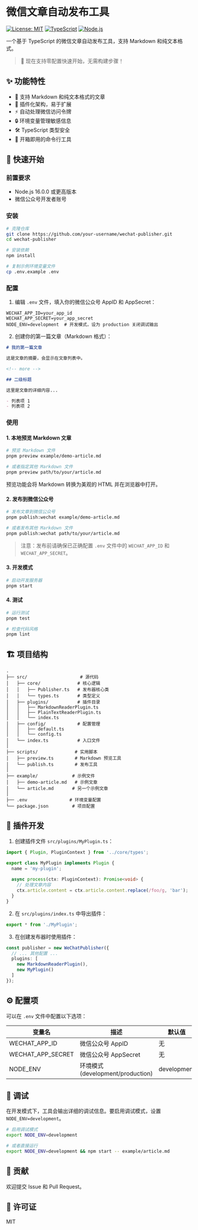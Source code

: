 # 微信文章自动发布工具

[![License: MIT](https://img.shields.io/badge/License-MIT-yellow.svg)](https://opensource.org/licenses/MIT)
[![TypeScript](https://img.shields.io/badge/TypeScript-5.2.2-blue.svg)](https://www.typescriptlang.org/)
[![Node.js](https://img.shields.io/badge/Node.js-18.x-green.svg)](https://nodejs.org/)

一个基于 TypeScript 的微信文章自动发布工具，支持 Markdown 和纯文本格式。

> 🚀 现在支持零配置快速开始，无需构建步骤！

## ✨ 功能特性

- 📝 支持 Markdown 和纯文本格式的文章
- 🔌 插件化架构，易于扩展
- ⚡ 自动处理微信访问令牌
- 🔒 环境变量管理敏感信息
- 🛠️ TypeScript 类型安全
- 🚀 开箱即用的命令行工具

## 🚀 快速开始

### 前置要求

- Node.js 16.0.0 或更高版本
- 微信公众号开发者账号

### 安装

```bash
# 克隆仓库
git clone https://github.com/your-username/wechat-publisher.git
cd wechat-publisher

# 安装依赖
npm install

# 复制示例环境变量文件
cp .env.example .env
```

### 配置

1. 编辑 `.env` 文件，填入你的微信公众号 AppID 和 AppSecret：

```env
WECHAT_APP_ID=your_app_id
WECHAT_APP_SECRET=your_app_secret
NODE_ENV=development  # 开发模式，设为 production 关闭调试输出
```

2. 创建你的第一篇文章（Markdown 格式）：

```markdown
# 我的第一篇文章

这是文章的摘要，会显示在文章列表中。

<!-- more -->

## 二级标题

这里是文章的详细内容...

- 列表项 1
- 列表项 2
```

### 使用

#### 1. 本地预览 Markdown 文章

```bash
# 预览 Markdown 文件
pnpm preview example/demo-article.md

# 或者指定其他 Markdown 文件
pnpm preview path/to/your/article.md
```

预览功能会将 Markdown 转换为美观的 HTML 并在浏览器中打开。

#### 2. 发布到微信公众号

```bash
# 发布文章到微信公众号
pnpm publish:wechat example/demo-article.md

# 或者发布其他 Markdown 文件
pnpm publish:wechat path/to/your/article.md
```

> 注意：发布前请确保已正确配置 `.env` 文件中的 `WECHAT_APP_ID` 和 `WECHAT_APP_SECRET`。

#### 3. 开发模式

```bash
# 启动开发服务器
pnpm start
```

#### 4. 测试

```bash
# 运行测试
pnpm test

# 检查代码风格
pnpm lint
```

## 🏗️ 项目结构

```
.
├── src/                    # 源代码
│   ├── core/              # 核心逻辑
│   │   ├── Publisher.ts   # 发布器核心类
│   │   └── types.ts       # 类型定义
│   ├── plugins/           # 插件目录
│   │   ├── MarkdownReaderPlugin.ts
│   │   ├── PlainTextReaderPlugin.ts
│   │   └── index.ts
│   ├── config/            # 配置管理
│   │   ├── default.ts
│   │   └── config.ts
│   └── index.ts           # 入口文件
│
├── scripts/              # 实用脚本
│   ├── preview.ts        # Markdown 预览工具
│   └── publish.ts        # 发布工具
│
├── example/             # 示例文件
│   ├── demo-article.md   # 示例文章
│   └── article.md       # 另一个示例文章
│
├── .env                # 环境变量配置
└── package.json         # 项目配置
```

## 🔌 插件开发

1. 创建插件文件 `src/plugins/MyPlugin.ts`：

```typescript
import { Plugin, PluginContext } from '../core/types';

export class MyPlugin implements Plugin {
  name = 'my-plugin';
  
  async process(ctx: PluginContext): Promise<void> {
    // 处理文章内容
    ctx.article.content = ctx.article.content.replace(/foo/g, 'bar');
  }
}
```

2. 在 `src/plugins/index.ts` 中导出插件：

```typescript
export * from './MyPlugin';
```

3. 在创建发布器时使用插件：

```typescript
const publisher = new WeChatPublisher({
  // ... 其他配置 ...
  plugins: [
    new MarkdownReaderPlugin(),
    new MyPlugin()
  ]
});
```

## ⚙️ 配置项

可以在 `.env` 文件中配置以下选项：

| 变量名 | 描述 | 默认值 |
|--------|------|--------|
| WECHAT_APP_ID | 微信公众号 AppID | 无 |
| WECHAT_APP_SECRET | 微信公众号 AppSecret | 无 |
| NODE_ENV | 环境模式 (development/production) | development |

## 🐛 调试

在开发模式下，工具会输出详细的调试信息。要启用调试模式，设置 `NODE_ENV=development`。

```bash
# 启用调试模式
export NODE_ENV=development

# 或者直接运行
export NODE_ENV=development && npm start -- example/article.md
```

## 🤝 贡献

欢迎提交 Issue 和 Pull Request。

## 📄 许可证

MIT
